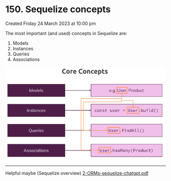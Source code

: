 # 150. Sequelize concepts
Created Friday 24 March 2023 at 10:00 pm

The most important (and used) concepts in Sequelize are:
1. Models
2. Instances
3. Queries
4. Associations

![](../../../../assets/150_Sequelize_concepts-image-1-7ec65c1f.png)

---
Helpful maybe (Sequelize overview) [2-ORMs-sequelize-chatgpt.pdf](/assets/2-ORMs-sequelize-chatgpt.pdf)